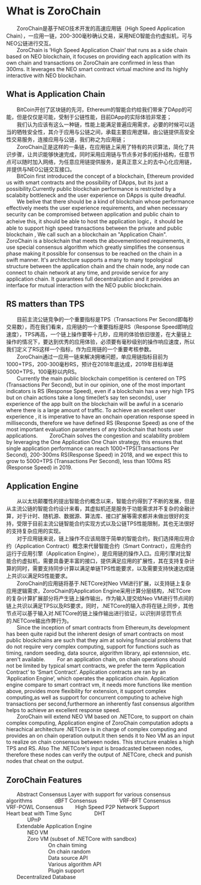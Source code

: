 # What is ZoroChain  
&ensp;&ensp;&ensp;&ensp;ZoroChain是基于NEO技术开发的高速应用链（High Speed Application Chain），一应用一链，200-300毫秒确认交易，采用NEO智能合约虚拟机，可与NEO公链进行交互。  
&ensp;&ensp;&ensp;&ensp;ZoroChain is ‘High Speed Application Chain’ that runs as a side chain based on NEO blockchain, it focuses on providing each application with its own chain and transactions on ZoroChain are confirmed in less than 300ms. It leverages the NEO smart contract virtual machine and its highly interactive with NEO blockchain.  
## What is Application Chain  
&ensp;&ensp;&ensp;&ensp;BitCoin开创了区块链的先河，Ethereum的智能合约给我们带来了DApp的可能，但是仅仅是可能，受制于公链性能，目前DApp的实际体验非常差；  
&ensp;&ensp;&ensp;&ensp;我们认为应该有这么一种链，性能上能满足普遍应用需求，必要的时候可以适当的牺牲安全性，其介于应用与公链之间，承载主要应用逻辑，由公链提供高安全性交易服务，连接应用与公链，我们称之为应用链；  
&ensp;&ensp;&ensp;&ensp;ZoroChain正是这样的一条链，在应用链上采用了特有的共识算法，简化了共识步骤，让共识能够快速完成，同时采用应用链与节点多对多的拓扑结构，任意节点可以随时加入网络，为任意应用链提供服务，是真正意义上的去中心化应用链，并提供与NEO公链交互接口。  
&ensp;&ensp;&ensp;&ensp;BitCoin first introduced the concept of a blockchain, Ethereum provided us with smart contracts and the possibility of DApps, but its just a possibility.Currently public blockchain performance is restricted by a scalabity bottleneck and the user experience on DApps is quite dreadful.  
&ensp;&ensp;&ensp;&ensp;We belive that there should be a kind of blockchain whose performance effectively meets the user experience requirements, and when necessary security can be compromised between application and public chain to acheive this, it should be able to host the application logic，it should be able to support high speed transactions between the private and public blockchain , We call such an a blockchain an "Application Chain".
&ensp;&ensp;&ensp;&ensp;ZoroChain is a blockchain that meets the abovementioned requirements, it use special consensus algorithm which greatly simplifies the consensus phase making it possible for consensus to be reached on the chain in a swift manner. It's architecture supports a many to many topological structure between the application chain and the chain node, any node can connect to chain network at any time, and provide service for any application chain. It guarantees full decentralization and it provides an interface for mutual interaction with the NEO public blockchain. 
## RS matters than TPS  
&ensp;&ensp;&ensp;&ensp;目前主流公链竞争的一个重要指标是TPS（Transactions Per Second即每秒交易数），而在我们看来，应用链的一个重要指标是RS（Response Speed即响应速度），TPS再高，一个链上操作要等十几秒，应用的体验依旧很差，在大量链上操作的情况下，要达到优秀的应用体验，必须要有毫秒级别的操作响应速度，所以我们定义了RS这样一个指标，作为应用链的一个重要考核参数。  
&ensp;&ensp;&ensp;&ensp;ZoroChain通过一应用一链来解决拥堵问题，单应用链指标目前为1000+TPS，200-300毫秒RS，预计在2018年底达成，2019年目标单链5000+TPS，100毫秒以内RS。    
&ensp;&ensp;&ensp;&ensp;Currently the main public blockchain competition is centered on  TPS (Transactions Per Second), but in our opinion, one of the most important indicators is RS (Response Speed), even if a blockchain has a very high TPS but on chain actions take a long time(let’s say ten seconds), user experience of the app built on the blockchain will be awful in a scenario where there is a large amount of traffic.  To achieve an excellent user experience , it is imperative to have an onchain operation response speed in milliseconds, therefore we have defined RS (Response Speed) as one of the most important evaluation parameters of any blockchain that hosts user applications. 
&ensp;&ensp;&ensp;&ensp;ZoroChain solves the congestion and scalability problem by leveraging the One Application One Chain strategy, this ensures that single application performance can reach 1000+TPS(Transactions Per Second), 200-300ms RS(Response Speed) in 2018, and we expect this to grow to 5000+TPS (Transactions Per Second), less than 100ms RS (Response Speed) in 2019.  
## Application Engine  
&ensp;&ensp;&ensp;&ensp;从以太坊颠覆性的提出智能合约概念以来，智能合约得到了不断的发展，但是从主流公链的智能合约设计来看，其虚拟机还是服务于功能需求并不复杂的金融计算，对于计时、随机源、数据源、算法库、接口扩展等需求都并未做出很好的支持，受限于目前主流公链智能合约实现方式以及公链TPS性能限制，其也无法很好的支持复杂应用的实现。   
&ensp;&ensp;&ensp;&ensp;对于应用链来说，链上操作不应该局限于简单的智能合约，我们选择用应用合约（Application Contract）概念来代替智能合约（Smart Contract），应用合约运行于应用引擎（Application Engine），是应用链的操作入口。应用引擎对比智能合约虚拟机，需要具备更丰富的接口，提供满足应用的扩展性，其在支持复杂计算的同时，需要支持同步计算以满足单链TPS性能要求，以及需要支持快速达成链上共识以满足RS性能要求。  
&ensp;&ensp;&ensp;&ensp;ZoroChain的应用链将基于.NETCore对Neo VM进行扩展，以支持链上复杂应用逻辑需求，ZoroChain的Application Engine采用计算分层结构，.NETCore的复杂计算扩展部分将产生链上操作输出，作为输入提交给Neo VM进行节点间的链上共识以满足TPS以及RS要求，同时，.NETCore的输入亦将在链上同步，其他节点可以基于输入对.NETCore的链上操作输出进行验证，以识别并惩罚节点的.NETCore输出作弊行为。  
&ensp;&ensp;&ensp;&ensp;Since the inception of smart contracts from Ethereum,its development has been quite rapid but the inherent design of smart contracts on most public blockchains are such that they aim at solving financial problems that do not require very complex computing, support for functions such as timing, random seeding, data source, algorithm library, api extennsion, etc. aren't available. 
&ensp;&ensp;&ensp;&ensp;For an application chain, on chain operations should not be limited by typical smart contracts, we prefer the term ‘Application Contract’ to ‘Smart Contract’. Application contracts are ran by an ‘Application Engine’, which operates the application chain. Application engine compare to smart contract vm, it needs more functions like mention above, provides more flexibility for extension, it support complex computing,as well as support for concurrent computing to acheive high transactions per second,furthermore an inherently fast consensus algorithm helps to achieve an excellent response speed.  
&ensp;&ensp;&ensp;&ensp;ZoroChain will extend NEO VM based on .NETCore, to support on chain complex computing, Application engine of ZoroChain computation adopts a hierachical architecture .NETCore is in charge of complex computing and provides an on chain operation output.It then sends it to Neo VM as an input to realize on chain consensus between nodes. This structure enables a high TPS and RS. Also The  .NETCore's input is broadcasted between nodes, therefore these nodes can verify the output of .NETCore, check and punish nodes that cheat on the output.  
## ZoroChain Features  
&ensp;&ensp;&ensp;&ensp;Abstract Consensus Layer with support for various consensus algorithms
&ensp;&ensp;&ensp;&ensp;&ensp;&ensp;&ensp;&ensp;dBFT Consensus
&ensp;&ensp;&ensp;&ensp;&ensp;&ensp;&ensp;&ensp;VRF-BFT Consensus
&ensp;&ensp;&ensp;&ensp;&ensp;&ensp;&ensp;&ensp;VRF-POWL Consensus
&ensp;&ensp;&ensp;&ensp;High Speed P2P Network Support
&ensp;&ensp;&ensp;&ensp;&ensp;&ensp;&ensp;&ensp;Heart beat with Time Sync
&ensp;&ensp;&ensp;&ensp;&ensp;&ensp;&ensp;&ensp;DHT  
&ensp;&ensp;&ensp;&ensp;&ensp;&ensp;&ensp;&ensp;UPnP  
&ensp;&ensp;&ensp;&ensp;Extendable Application Engine  
&ensp;&ensp;&ensp;&ensp;&ensp;&ensp;&ensp;&ensp;NEO VM  
&ensp;&ensp;&ensp;&ensp;&ensp;&ensp;&ensp;&ensp;Zoro VM (subset of .NETCore with sandbox)  
&ensp;&ensp;&ensp;&ensp;&ensp;&ensp;&ensp;&ensp;&ensp;&ensp;&ensp;&ensp;&ensp;&ensp;&ensp;&ensp;On chain timing  
&ensp;&ensp;&ensp;&ensp;&ensp;&ensp;&ensp;&ensp;&ensp;&ensp;&ensp;&ensp;&ensp;&ensp;&ensp;&ensp;On chain random  
&ensp;&ensp;&ensp;&ensp;&ensp;&ensp;&ensp;&ensp;&ensp;&ensp;&ensp;&ensp;&ensp;&ensp;&ensp;&ensp;Data source API  
&ensp;&ensp;&ensp;&ensp;&ensp;&ensp;&ensp;&ensp;&ensp;&ensp;&ensp;&ensp;&ensp;&ensp;&ensp;&ensp;Various algorithm API  
&ensp;&ensp;&ensp;&ensp;&ensp;&ensp;&ensp;&ensp;&ensp;&ensp;&ensp;&ensp;&ensp;&ensp;&ensp;&ensp;Plugin support  
&ensp;&ensp;&ensp;&ensp;Decentralized Database
